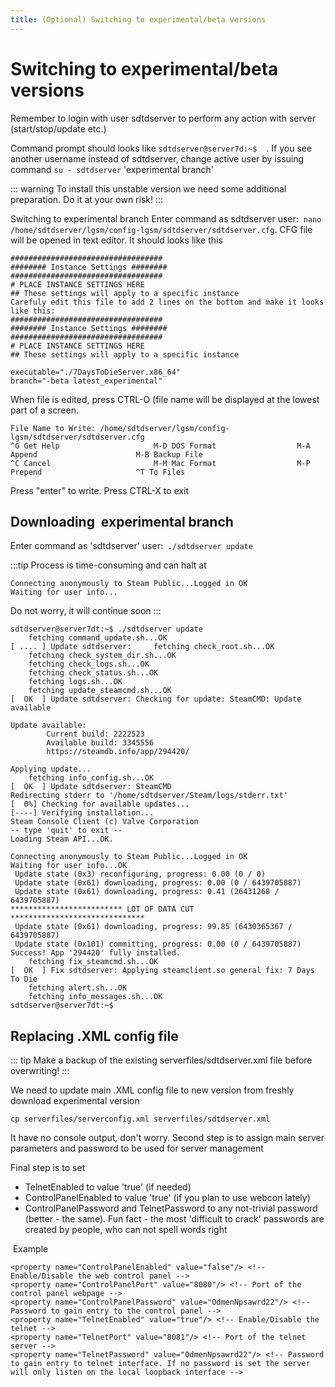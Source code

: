 ```yaml
---
title: (Optional) Switching to experimental/beta versions
---
```


# Switching to experimental/beta versions

Remember to login with user sdtdserver to perform any action with server (start/stop/update etc.)

 

 Command prompt should looks like `sdtdserver@server7d:~$ `  . If you see another username instead of sdtdserver, change active user by issuing command `su - sdtdserver` 'experimental branch' 
 
::: warning To install this unstable version we need some additional preparation. Do it at your own risk! 
:::
 
 Switching to experimental branch Enter command as sdtdserver user:  `nano /home/sdtdserver/lgsm/config-lgsm/sdtdserver/sdtdserver.cfg`. CFG file will be opened in text editor. It should looks like this

 ```
##################################
######## Instance Settings ########
##################################
# PLACE INSTANCE SETTINGS HERE
## These settings will apply to a specific instance
Carefuly edit this file to add 2 lines on the bottom and make it looks like this:
##################################
######## Instance Settings ########
##################################
# PLACE INSTANCE SETTINGS HERE
## These settings will apply to a specific instance

executable="./7DaysToDieServer.x86_64"
branch="-beta latest_experimental"
```

When file is edited, press CTRL-O (file name will be displayed at the lowest part of a screen.

```
File Name to Write: /home/sdtdserver/lgsm/config-lgsm/sdtdserver/sdtdserver.cfg
^G Get Help                     M-D DOS Format                  M-A Append                      M-B Backup File
^C Cancel                       M-M Mac Format                  M-P Prepend                     ^T To Files
```

Press "enter" to write. Press CTRL-X to exit 

## Downloading  experimental branch

Enter command as 'sdtdserver' user:  `./sdtdserver update` 


:::tip Process is time-consuming and can halt at

```
Connecting anonymously to Steam Public...Logged in OK
Waiting for user info...
```


Do not worry, it will continue soon
:::

```
sdtdserver@server7dt:~$ ./sdtdserver update
    fetching command_update.sh...OK
[ .... ] Update sdtdserver:     fetching check_root.sh...OK
    fetching check_system_dir.sh...OK
    fetching check_logs.sh...OK
    fetching check_status.sh...OK
    fetching logs.sh...OK
    fetching update_steamcmd.sh...OK
[  OK  ] Update sdtdserver: Checking for update: SteamCMD: Update available

Update available:
        Current build: 2222523
        Available build: 3345556
        https://steamdb.info/app/294420/

Applying update...
    fetching info_config.sh...OK
[  OK  ] Update sdtdserver: SteamCMD
Redirecting stderr to '/home/sdtdserver/Steam/logs/stderr.txt'
[  0%] Checking for available updates...
[----] Verifying installation...
Steam Console Client (c) Valve Corporation
-- type 'quit' to exit --
Loading Steam API...OK.

Connecting anonymously to Steam Public...Logged in OK
Waiting for user info...OK
 Update state (0x3) reconfiguring, progress: 0.00 (0 / 0)
 Update state (0x61) downloading, progress: 0.00 (0 / 6439705887)
 Update state (0x61) downloading, progress: 0.41 (26431268 / 6439705887)
************************* LOT OF DATA CUT ******************************
 Update state (0x61) downloading, progress: 99.85 (6430365367 / 6439705887)
 Update state (0x101) committing, progress: 0.00 (0 / 6439705887)
Success! App '294420' fully installed.
    fetching fix_steamcmd.sh...OK
[  OK  ] Fix sdtdserver: Applying steamclient.so general fix: 7 Days To Die
    fetching alert.sh...OK
    fetching info_messages.sh...OK
sdtdserver@server7dt:~$
```

## Replacing .XML config file

::: tip Make a backup of the existing serverfiles/sdtdserver.xml file before overwriting!
:::

We need to update main .XML config file to new version from freshly download experimental version

`cp serverfiles/serverconfig.xml serverfiles/sdtdserver.xml`

It have no console output, don't worry. Second step is to assign main server parameters and password to be used for server management 

Final step is to set
- TelnetEnabled to value 'true' (if needed)
- ControlPanelEnabled to value 'true' (if you plan to use webcon lately)
- ControlPanelPassword and TelnetPassword to any not-trivial password (better - the same). Fun fact - the most 'difficult to crack' passwords are created by people, who can not spell words right

 Example 

```
<property name="ControlPanelEnabled" value="false"/> <!-- Enable/Disable the web control panel --> 
<property name="ControlPanelPort" value="8080"/> <!-- Port of the control panel webpage --> 
<property name="ControlPanelPassword" value="OdmenNpsawrd22"/> <!-- Password to gain entry to the control panel -->
<property name="TelnetEnabled" value="true"/> <!-- Enable/Disable the telnet --> 
<property name="TelnetPort" value="8081"/> <!-- Port of the telnet server --> 
<property name="TelnetPassword" value="OdmenNpsawrd22"/> <!-- Password to gain entry to telnet interface. If no password is set the server will only listen on the local loopback interface -->
```

